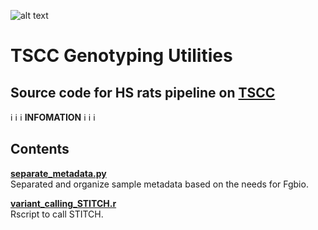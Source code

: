 ![alt text](https://secureservercdn.net/198.71.233.106/h9j.d46.myftpupload.com/wp-content/uploads/2019/09/palmerlab-logo.png)
# TSCC Genotyping Utilities
## Source code for HS rats pipeline on [TSCC](https://www.sdsc.edu/support/user_guides/tscc.html)
:information_source: :information_source: :information_source:  **INFOMATION** :information_source: :information_source: :information_source:  

## Contents
**[separate_metadata.py](separate_metadata.py)**  
Separated and organize sample metadata based on the needs for Fgbio.  

**[variant_calling_STITCH.r](variant_calling_STITCH.r)**  
Rscript to call STITCH.  